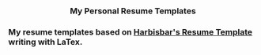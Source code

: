 <h3 align="center">My Personal Resume Templates<h3>

My resume templates based on
[Harbisbar's Resume Template](https://www.overleaf.com/project/62dcf98d9296e56c5e1f616f "Overleaf")
writing with LaTex.
